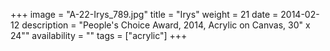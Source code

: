 +++
image = "A-22-Irys_789.jpg"
title = "Irys"
weight = 21
date = 2014-02-12
description = "People's Choice Award, 2014, Acrylic on Canvas, 30\" x 24\""
availability = ""
tags = ["acrylic"]
+++

